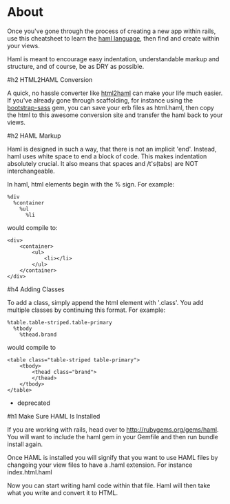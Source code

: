 # About

Once you've gone through the process of creating a new app within rails, use this cheatsheet to learn the [haml language](http://haml.info/about.html), then find and create within your views.

Haml is meant to encourage easy indentation, understandable markup and structure, and of course, be as DRY as possible.

#h2 HTML2HAML Conversion

A quick, no hassle converter like [html2haml](http://html2haml.heroku.com/) can make your life much easier. If you've already gone through scaffolding, for instance using the [bootstrap-sass](https://github.com/twbs/bootstrap-sass) gem, you can save your erb files as html.haml, then copy the html to this awesome conversion site and transfer the haml back to your views.

#h2 HAML Markup

Haml is designed in such a way, that there is not an implicit 'end'. Instead, haml uses white space to end a block of code. This makes indentation absolutely crucial. It also means that spaces and /t's(tabs) are NOT interchangeable.

In haml, html elements begin with the % sign. For example:
```
%div
  %container
    %ul
      %li
```
would compile to:
```
<div>
	<container>
		<ul>
			<li></li>
		</ul>
	</container>
</div>
```
#h4 Adding Classes

To add a class, simply append the html element with '.class'. You add multiple classes by continuing this format. For example:
```
%table.table-striped.table-primary
  %tbody
    %thead.brand
```
would compile to
```
<table class="table-striped table-primary">
	<tbody>
		<thead class="brand">
		</thead>
	</tbody>
</table>
```
* deprecated

#h1 Make Sure HAML Is Installed

If you are working with rails, head over to http://rubygems.org/gems/haml. You will want to include the haml gem in your Gemfile and then run bundle install again.

Once HAML is installed you will signify that you want to use HAML files by changeing your view files to have a .haml extension. For instance index.html.haml

Now you can start writing haml code within that file. Haml will then take what you write and convert it to HTML.